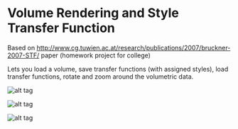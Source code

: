 Volume Rendering and Style Transfer Function
======

Based on  http://www.cg.tuwien.ac.at/research/publications/2007/bruckner-2007-STF/ paper (homework project for college)

Lets you load a volume, save transfer functions (with assigned styles), load transfer functions, rotate and zoom around the volumetric data.


![alt tag](https://raw.githubusercontent.com/jose-villegas/StyleTransferFunction/master/FGC_T3/images/screenshot1.png)

![alt tag](https://raw.githubusercontent.com/jose-villegas/StyleTransferFunction/master/FGC_T3/images/screenshot2.png)

![alt tag](https://raw.githubusercontent.com/jose-villegas/StyleTransferFunction/master/FGC_T3/images/screenshot3.png)
